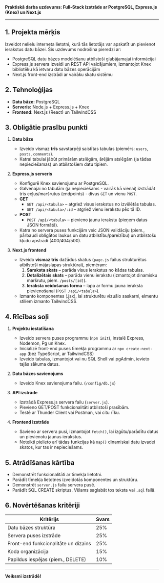 **Praktiskā darba uzdevums: Full-Stack izstrāde ar PostgreSQL, Express.js (Knex) un Next.js**

---

## 1. Projekta mērķis  
Izveidot nelielu interneta lietotni, kurā tās lietotājs var apskatīt un pievienot ierakstus datu bāzei. Šis uzdevums nodrošina pieredzi ar:  
- PostgreSQL datu bāzes modelēšanu atbilstoši glabājamajai informācijai
- Express.js servera izveidi un REST API vaicājumiem, izmantojot Knex bibliotēku kā ietvaru datu bāzes operācijām  
- Next.js front-end izstrādi ar vairāku skatu sistēmu  

## 2. Tehnoloģijas
- **Datu bāze:** PostgreSQL  
- **Serveris:** Node.js + Express.js + Knex  
- **Frontend:** Next.js (React) un TailwindCSS 

## 3. Obligātie prasību punkti  
1. **Datu bāze**  
   - Izveido vismaz **trīs** savstarpēji saistītas tabulas (piemērs: `users`, `posts`, `comments`).  
   - Katrai tabulai jābūt primārām atslēgām, ārējām atslēgām (ja tādas nepieciešamas) un atbilstošiem datu tipiem.  

2. **Express.js serveris**  
   - Konfigurē Knex savienojumu ar PostgreSQL.
   - Galvenajai no tabulām (ja nepieciešams - vairāk kā vienai) izstrādāt trīs ceļus/maršrutus (endpoints) - divus `GET` un vienu `POST`. 
   - **GET**  
     - `GET /api/<tabula>` – atgriež visus ierakstus no izvēlētās tabulas.  
     - `GET /api/<tabula>/:id` – atgriež vienu ierakstu pēc tā ID.  
   - **POST**  
     - `POST /api/<tabula>` – pievieno jaunu ierakstu (pieņem datus JSON formātā).  
   - Katra no servera puses funkcijām veic JSON validāciju (piem., pārbaudi obligātos laukus un datu atbilstību/pareizību) un atbilstošu kļūdu apstrādi (400/404/500).  

3. **Next.js frontend**  
   - Izveido **vismaz trīs** dažādus skatus (`page.js` failus strukturētus atbilstoši mājaslapas struktūrai), piemēram:  
     1. **Saraksta skats** – parāda visus ierakstus no kādas tabulas.  
     2. **Detalizētais skats** – parāda vienu ierakstu (izmantojot dinamisku maršrutu, piem. `/posts/[id]`).  
     3. **Ieraksta veidošanas forma** – lapa ar formu jauna ieraksta pievienošanai (`POST /api/<tabula>`).  
   - Izmanto komponentes (.jsx), lai strukturētu vizuālo saskarni, elmentu stiliem izmanto TailwindCSS.  

## 4. Rīcības soļi  
1. **Projektu iestatīšana**
   - Izveido servera puses programmu (`npm init`), instalē Express, Nodemon, Pg un Knex.
   - Inicializē front-end puses tīmekļa programmu ar `npx create-next-app` (bez TypeScript, ar TailwindCSS)
   - Izveido tabulas, izmantojot vai nu SQL Shell vai pgAdmin, ievieto tajās sākuma datus.

3. **Datu bāzes savienojums**  
   - Izveido Knex savienojuma failu. (`/config/db.js`)  

4. **API izstrāde**  
   - Izstrādā Express.js servera failu (`server.js`).  
   - Pievieno GET/POST funkcionalitāti atbilstoši prasībām.  
   - Testē ar Thunder Client vai Postman, vai citu rīku.  

5. **Frontend izstrāde**  
   - Savieno ar servera pusi, izmantojot `fetch()`, lai izgūtu/parādītu datus un pievienotu jaunus ierakstus.
   - Noteikti pielieto arī tādas funkcijas kā `map()` dinamiskai datu izvadei skatos, kur tas ir nepieciešams.

## 5. Atrādīšanas kārtība  
- Demonstrēt funkcionalitāti ar tīmekļa lietotni.  
- Parādīt tīmekļa lietotnes izveidotās komponentes un struktūru.
- Demonstrēt `server.js` failu servera pusē.
- Parādīt SQL CREATE skriptus. Vēlams saglabāt tos teksta vai `.sql` failā.

## 6. Novērtēšanas kritēriji  
| Kritērijs                                                                 | Svars |
|---------------------------------------------------------------------------|-------|
| Datu bāzes struktūra                                                      | 25%   |
| Servera puses izstrāde                                                    | 25%   |
| Front-end funkcionalitāte un dizains                                      | 25%   |
| Koda organizācija                                                         | 15%   |
| Papildus iespējas (piem., DELETE)                                         | 10%   |

---

**Veiksmi izstrādē!** 
